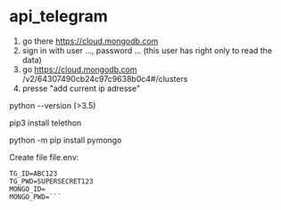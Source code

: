 # api_telegram

1) go there https://cloud.mongodb.com
2) sign in with user ..., password ... (this user has right only to read the data)
3) go https://cloud.mongodb.com /v2/64307490cb24c97c9638b0c4#/clusters 
4) presse "add current ip adresse"


python --version (>3.5)

pip3 install telethon 

python -m pip install pymongo

Create file file.env:
```
TG_ID=ABC123
TG_PWD=SUPERSECRET123
MONGO_ID=
MONGO_PWD=```
